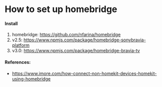 # How to set up homebridge

#### Install
  1. homebridge: https://github.com/nfarina/homebridge
  2. v2.5: https://www.npmjs.com/package/homebridge-sonybravia-platform
  3. v3.0: https://www.npmjs.com/package/homebridge-bravia-tv

#### References:
- https://www.imore.com/how-connect-non-homekit-devices-homekit-using-homebridge
